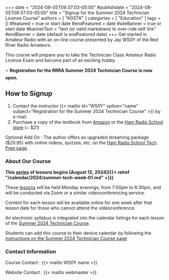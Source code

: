 +++
date = "2024-08-05T09:37:03-05:00"
#publishdate = "2024-08-05T09:37:03-05:00"
title = "Signup for the Summer 2024 Technician License Course"
authors = [ "K0STK" ]
categories = [ "Education" ]
tags = []
#featured = true or start date
#endFeatured = date
#siteBanner = true or start date
#bannerText = "text (or valid markdown) to over-ride self link" 
#endBanner = date (default is endFeatured date) 
+++
Get started in Amateur Radio with an on-line course presented by Jay WS0Y of
the Red River Radio Amateurs.

This course will prepare you to take the Technician Class Amateur Radio
License Exam and become part of an exciting hobby.

:star: **Registration for the RRRA Summer 2024 Technician Course is now
open.**
<!--more-->

## How to Signup

1. Contact the instructor
{{< mailto id="WS0Y" option="name" subject="Registration for the Summer 2024 Technician Course" >}}
by e-mail.
1. Purchase a copy of the textbook from [Amazon][amazon] or the
[Ham Radio School store][hamradioschool] (~ $21)

[amazon]: https://www.amazon.com/School-Technician-License-Course-2022-2026/dp/B0B14M9SGR/
[hamradioschool]: https://hamradioschool.square.site/

Optional Add On
: The author offers an upgraded streaming package ($29.95) with online videos,
quizzes, etc. on the [Ham Radio School Tech Prep page][techprep].

[techprep]: https://www.hamradioschool.com/technician-prep

### About Our Course

**This
[series](series)
of lessons begins
[August 12, 2024]({{< relref "/calendar/2024/summer-tech-week-01.md" >}})**.

[series]: /dates/summer-2024-technician
[seriesadd]: /dates/summer-2024-technician#add

These [lessons][series] will be held Monday evenings, from
7:00pm to 8:30pm, and will be conducted via Zoom or a similar
videoconferencing service.

Content for each lesson will be available online for one week after that
lesson date for those who cannot attend the videoconference.

An electronic syllabus is integrated into the calendar listings for each
lesson of the [Summer 2024 Technician Course][series].

Students can add this course to their device calendar by following the
[instructions on the Summer 2024 Technician Course page][seriesadd]

### Contact Information

Course Contact
: {{< mailto WS0Y name >}}

Website Contact
: {{< mailto webmaster >}}
